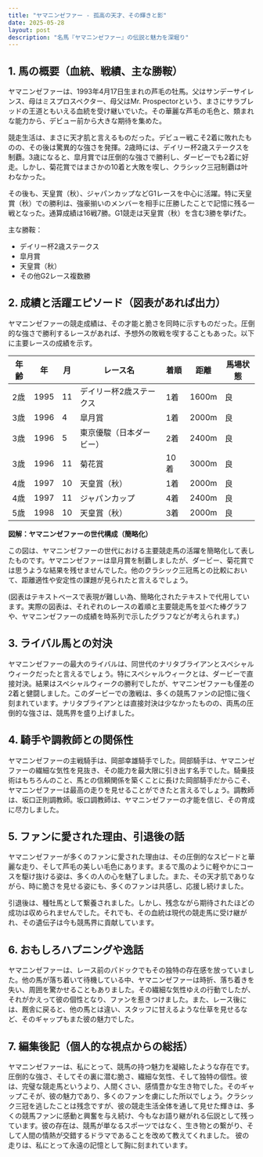 ```yaml
---
title: "ヤマニンゼファー - 孤高の天才、その輝きと影"
date: 2025-05-28
layout: post
description: "名馬『ヤマニンゼファー』の伝説と魅力を深堀り"
---
```


## 1. 馬の概要（血統、戦績、主な勝鞍）

ヤマニンゼファーは、1993年4月17日生まれの芦毛の牡馬。父はサンデーサイレンス、母はミスプロスペクター、母父はMr. Prospectorという、まさにサラブレッドの王道ともいえる血統を受け継いでいた。その華麗な芦毛の毛色と、類まれな能力から、デビュー前から大きな期待を集めた。

競走生活は、まさに天才肌と言えるものだった。デビュー戦こそ2着に敗れたものの、その後は驚異的な強さを発揮。2歳時には、デイリー杯2歳ステークスを制覇。3歳になると、皐月賞では圧倒的な強さで勝利し、ダービーでも2着に好走。しかし、菊花賞ではまさかの10着と大敗を喫し、クラシック三冠制覇は叶わなかった。

その後も、天皇賞（秋）、ジャパンカップなどG1レースを中心に活躍。特に天皇賞（秋）での勝利は、強豪揃いのメンバーを相手に圧勝したことで記憶に残る一戦となった。通算成績は16戦7勝。G1競走は天皇賞（秋）を含む3勝を挙げた。

主な勝鞍：
* デイリー杯2歳ステークス
* 皐月賞
* 天皇賞（秋）
* その他G2レース複数勝

## 2. 成績と活躍エピソード（図表があれば出力）

ヤマニンゼファーの競走成績は、その才能と脆さを同時に示すものだった。圧倒的な強さで勝利するレースがあれば、予想外の敗戦を喫することもあった。以下に主要レースの成績を示す。

| 年齢 | 年 | 月 | レース名 | 着順 | 距離 | 馬場状態 |
|---|---|---|---|---|---|---|
| 2歳 | 1995 | 11 | デイリー杯2歳ステークス | 1着 | 1600m | 良 |
| 3歳 | 1996 | 4 | 皐月賞 | 1着 | 2000m | 良 |
| 3歳 | 1996 | 5 | 東京優駿（日本ダービー） | 2着 | 2400m | 良 |
| 3歳 | 1996 | 11 | 菊花賞 | 10着 | 3000m | 良 |
| 4歳 | 1997 | 10 | 天皇賞（秋） | 1着 | 2000m | 良 |
| 4歳 | 1997 | 11 | ジャパンカップ | 4着 | 2400m | 良 |
| 5歳 | 1998 | 10 | 天皇賞（秋） | 3着 | 2000m | 良 |


**図解：ヤマニンゼファーの世代構成（簡略化）**

この図は、ヤマニンゼファーの世代における主要競走馬の活躍を簡略化して表したものです。ヤマニンゼファーは皐月賞を制覇しましたが、ダービー、菊花賞では思うような結果を残せませんでした。他のクラシック三冠馬との比較において、距離適性や安定性の課題が見られたと言えるでしょう。


(図表はテキストベースで表現が難しい為、簡略化されたテキストで代用しています。実際の図表は、それぞれのレースの着順と主要競走馬を並べた棒グラフや、ヤマニンゼファーの成績を時系列で示したグラフなどが考えられます。)


## 3. ライバル馬との対決

ヤマニンゼファーの最大のライバルは、同世代のナリタブライアンとスペシャルウィークだったと言えるでしょう。特にスペシャルウィークとは、ダービーで直接対決。結果はスペシャルウィークの勝利でしたが、ヤマニンゼファーも僅差の2着と健闘しました。このダービーでの激戦は、多くの競馬ファンの記憶に強く刻まれています。ナリタブライアンとは直接対決は少なかったものの、両馬の圧倒的な強さは、競馬界を盛り上げました。


## 4. 騎手や調教師との関係性

ヤマニンゼファーの主戦騎手は、岡部幸雄騎手でした。岡部騎手は、ヤマニンゼファーの繊細な気性を見抜き、その能力を最大限に引き出す名手でした。騎乗技術はもちろんのこと、馬との信頼関係を築くことに長けた岡部騎手だからこそ、ヤマニンゼファーは最高の走りを見せることができたと言えるでしょう。調教師は、坂口正則調教師。坂口調教師は、ヤマニンゼファーの才能を信じ、その育成に尽力しました。


## 5. ファンに愛された理由、引退後の話

ヤマニンゼファーが多くのファンに愛された理由は、その圧倒的なスピードと華麗な走り、そして芦毛の美しい毛色にあります。まるで風のように軽やかにコースを駆け抜ける姿は、多くの人の心を魅了しました。また、その天才肌でありながら、時に脆さを見せる姿にも、多くのファンは共感し、応援し続けました。

引退後は、種牡馬として繋養されました。しかし、残念ながら期待されたほどの成功は収められませんでした。それでも、その血統は現代の競走馬に受け継がれ、その遺伝子は今も競馬界に貢献しています。


## 6. おもしろハプニングや逸話

ヤマニンゼファーは、レース前のパドックでもその独特の存在感を放っていました。他の馬が落ち着いて待機している中、ヤマニンゼファーは時折、落ち着きを失い、周囲を驚かせることもありました。その繊細な気性ゆえの行動でしたが、それがかえって彼の個性となり、ファンを惹きつけました。また、レース後には、厩舎に戻ると、他の馬とは違い、スタッフに甘えるような仕草を見せるなど、そのギャップもまた彼の魅力でした。


## 7. 編集後記（個人的な視点からの総括）

ヤマニンゼファーは、私にとって、競馬の持つ魅力を凝縮したような存在です。圧倒的な強さ、そしてその裏に潜む脆さ、繊細な気性、そして独特の個性。彼は、完璧な競走馬というより、人間くさい、感情豊かな生き物でした。そのギャップこそが、彼の魅力であり、多くのファンを虜にした所以でしょう。クラシック三冠を逃したことは残念ですが、彼の競走生活全体を通して見せた輝きは、多くの競馬ファンに感動と興奮を与え続け、今もなお語り継がれる伝説として残っています。彼の存在は、競馬が単なるスポーツではなく、生き物との繋がり、そして人間の情熱が交錯するドラマであることを改めて教えてくれました。  彼の走りは、私にとって永遠の記憶として胸に刻まれています。
